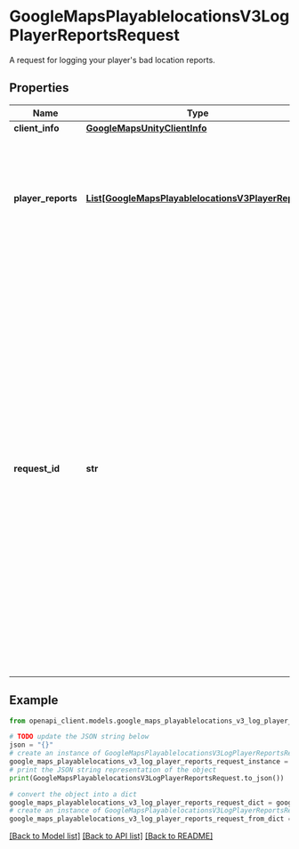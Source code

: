 # GoogleMapsPlayablelocationsV3LogPlayerReportsRequest

A request for logging your player's bad location reports.

## Properties

Name | Type | Description | Notes
------------ | ------------- | ------------- | -------------
**client_info** | [**GoogleMapsUnityClientInfo**](GoogleMapsUnityClientInfo.md) |  | [optional] 
**player_reports** | [**List[GoogleMapsPlayablelocationsV3PlayerReport]**](GoogleMapsPlayablelocationsV3PlayerReport.md) | Required. Player reports. The maximum number of player reports that you can log at once is 50. | [optional] 
**request_id** | **str** | Required. A string that uniquely identifies the log player reports request. This allows you to detect duplicate requests. We recommend that you use UUIDs for this value. The value must not exceed 50 characters. You should reuse the &#x60;request_id&#x60; only when retrying a request in the case of a failure. In that case, the request must be identical to the one that failed. | [optional] 

## Example

```python
from openapi_client.models.google_maps_playablelocations_v3_log_player_reports_request import GoogleMapsPlayablelocationsV3LogPlayerReportsRequest

# TODO update the JSON string below
json = "{}"
# create an instance of GoogleMapsPlayablelocationsV3LogPlayerReportsRequest from a JSON string
google_maps_playablelocations_v3_log_player_reports_request_instance = GoogleMapsPlayablelocationsV3LogPlayerReportsRequest.from_json(json)
# print the JSON string representation of the object
print(GoogleMapsPlayablelocationsV3LogPlayerReportsRequest.to_json())

# convert the object into a dict
google_maps_playablelocations_v3_log_player_reports_request_dict = google_maps_playablelocations_v3_log_player_reports_request_instance.to_dict()
# create an instance of GoogleMapsPlayablelocationsV3LogPlayerReportsRequest from a dict
google_maps_playablelocations_v3_log_player_reports_request_from_dict = GoogleMapsPlayablelocationsV3LogPlayerReportsRequest.from_dict(google_maps_playablelocations_v3_log_player_reports_request_dict)
```
[[Back to Model list]](../README.md#documentation-for-models) [[Back to API list]](../README.md#documentation-for-api-endpoints) [[Back to README]](../README.md)


